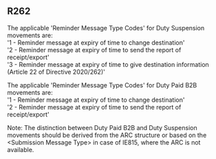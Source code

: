 ## R262
The applicable 'Reminder Message Type Codes' for Duty Suspension movements are:  
'1 - Reminder message at expiry of time to change destination'  
'2 - Reminder message at expiry of time to send the report of receipt/export'  
'3 - Reminder message at expiry of time to give destination information (Article 22 of Directive 2020/262)'  
   
The applicable 'Reminder Message Type Codes' for Duty Paid B2B movements are:  
'1 - Reminder message at expiry of time to change destination'  
'2 - Reminder message at expiry of time to send the report of receipt/export'  
   
Note: The distinction between Duty Paid B2B and Duty Suspension movements should be derived from the ARC structure or based on the &lt;Submission Message Type&gt; in case of IE815, where the ARC is not available.
